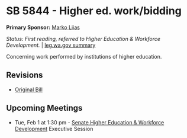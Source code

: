 # SB 5844 - Higher ed. work/bidding
**Primary Sponsor:** [Marko Liias](/person/leg/marko.liias.md)

*Status: First reading, referred to Higher Education & Workforce Development.* | [leg.wa.gov summary](https://app.leg.wa.gov/billsummary?BillNumber=5844&Year=2021)

Concerning work performed by institutions of higher education.

## Revisions
* [Original Bill](1/)

## Upcoming Meetings
* Tue, Feb 1 at 1:30 pm - [Senate Higher Education & Workforce Development](/senate/2021-22/HEWD/) Executive Session